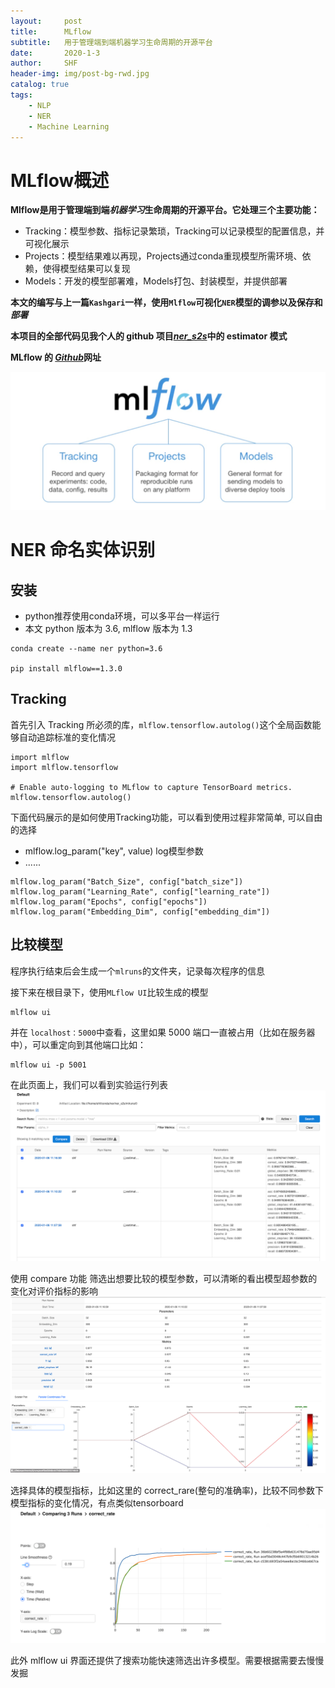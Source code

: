 ```yaml
---
layout:     post
title:      MLflow
subtitle:   用于管理端到端机器学习生命周期的开源平台 
date:       2020-1-3
author:     SHF
header-img: img/post-bg-rwd.jpg
catalog: true
tags:
    - NLP
    - NER
    - Machine Learning
---
```


# MLflow概述

__Mlflow是用于管理端到端*机器学习*生命周期的开源平台。它处理三个主要功能：__

* Tracking：模型参数、指标记录繁琐，Tracking可以记录模型的配置信息，并可视化展示
* Projects：模型结果难以再现，Projects通过conda重现模型所需环境、依赖，使得模型结果可以复现
* Models：开发的模型部署难，Models打包、封装模型，并提供部署

__本文的编写与上一篇`Kashgari`一样，使用`Mlflow`可视化`NER`模型的调参以及保存和*部署*__

__本项目的全部代码见我个人的 github 项目[*ner_s2s*](https://github.com/shfshf/ner_s2s/blob/master/ner_s2s/ner_estimator/estimator_run.py)中的 estimator 模式__

__MLflow 的 [*Github*](https://github.com/mlflow/mlflow)网址__

__![Mlflow](/img/mlflow.jpg)__

# NER 命名实体识别

## 安装

* python推荐使用conda环境，可以多平台一样运行
* 本文 python 版本为 3.6, mlflow 版本为 1.3

```
conda create --name ner python=3.6

pip install mlflow==1.3.0

```
## Tracking

首先引入 Tracking 所必须的库，`mlflow.tensorflow.autolog()`这个全局函数能够自动追踪标准的变化情况

```
import mlflow
import mlflow.tensorflow

# Enable auto-logging to MLflow to capture TensorBoard metrics.
mlflow.tensorflow.autolog()
```
下面代码展示的是如何使用Tracking功能，可以看到使用过程非常简单, 可以自由的选择

* mlflow.log_param("key", value) log模型参数
* ......

```
mlflow.log_param("Batch_Size", config["batch_size"])
mlflow.log_param("Learning_Rate", config["learning_rate"])
mlflow.log_param("Epochs", config["epochs"])
mlflow.log_param("Embedding_Dim", config["embedding_dim"])
```

## 比较模型

程序执行结束后会生成一个`mlruns`的文件夹，记录每次程序的信息

接下来在根目录下，使用`MLflow UI`比较生成的模型

```
mlflow ui
```

并在 `localhost：5000`中查看，这里如果 5000 端口一直被占用（比如在服务器中），可以重定向到其他端口比如：

```
mlflow ui -p 5001
```
在此页面上，我们可以看到实验运行列表
![Mlflow](/img/mlflow1.png)

使用 compare 功能 筛选出想要比较的模型参数，可以清晰的看出模型超参数的变化对评价指标的影响
![Mlflow](/img/mlflow2.png)

选择具体的模型指标，比如这里的 correct_rare(整句的准确率)，比较不同参数下模型指标的变化情况，有点类似tensorboard
![Mlflow](/img/mlflow3.png)

此外 mlflow ui 界面还提供了搜索功能快速筛选出许多模型。需要根据需要去慢慢发掘